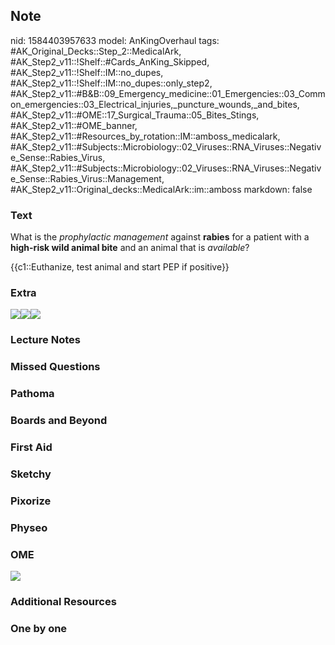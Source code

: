 ## Note
nid: 1584403957633
model: AnKingOverhaul
tags: #AK_Original_Decks::Step_2::MedicalArk, #AK_Step2_v11::!Shelf::#Cards_AnKing_Skipped, #AK_Step2_v11::!Shelf::IM::no_dupes, #AK_Step2_v11::!Shelf::IM::no_dupes::only_step2, #AK_Step2_v11::#B&B::09_Emergency_medicine::01_Emergencies::03_Common_emergencies::03_Electrical_injuries,_puncture_wounds,_and_bites, #AK_Step2_v11::#OME::17_Surgical_Trauma::05_Bites_Stings, #AK_Step2_v11::#OME_banner, #AK_Step2_v11::#Resources_by_rotation::IM::amboss_medicalark, #AK_Step2_v11::#Subjects::Microbiology::02_Viruses::RNA_Viruses::Negative_Sense::Rabies_Virus, #AK_Step2_v11::#Subjects::Microbiology::02_Viruses::RNA_Viruses::Negative_Sense::Rabies_Virus::Management, #AK_Step2_v11::Original_decks::MedicalArk::im::amboss
markdown: false

### Text
What is the <i>prophylactic management</i> against <b>rabies</b>
for a patient with a <b>high-risk wild animal bite</b> and an
animal that is <i>available</i>?
<div>
  {{c1::Euthanize, test animal and start PEP if positive}}
</div>

### Extra
<div><img src="Rabies_PEP_algorithm.gif"><img src=
"paste-03656227cd1e67500d52354f2e3d913b00a3f48e.jpg"><img src=
"big_58a2154daf6d6.jpg"></div>

### Lecture Notes


### Missed Questions


### Pathoma


### Boards and Beyond


### First Aid


### Sketchy


### Pixorize


### Physeo


### OME
<div class="ome-widget">
  <a href="https://onlinemeded.org?ref=anki"><img src=
  "_OME_AnkiFlashcards_General_7.png"></a>
</div>

### Additional Resources


### One by one

